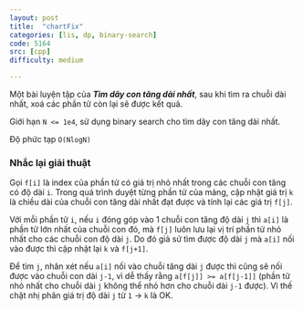 ```yaml
---
layout: post
title:  "chartFix"
categories: [lis, dp, binary-search]
code: 5164
src: [cpp]
difficulty: medium

---
```


Một bài luyện tập của ***Tìm dãy con tăng dài nhất***, sau khi tìm ra chuỗi dài nhất, xoá các phần tử còn lại sẽ được kết quả.

Giới hạn `N <= 1e4`, sử dụng binary search cho tìm dãy con tăng dài nhất.

Độ phức tạp `O(NlogN)`

### Nhắc lại giải thuật

Gọi `f[i]` là index của phần tử có giá trị nhỏ nhất trong các chuỗi con tăng có độ dài `i`. Trong quá trình duyệt từng phần tử của mảng, cập nhật giá trị `k` là chiều dài của chuỗi con tăng dài nhất đạt được và tính lại các giá trị `f[j]`.

Với mỗi phần tử `i`, nếu `i` đóng góp vào 1 chuỗi con tăng độ dài `j` thì `a[i]` là phần tử lớn nhất của chuỗi con đó, mà `f[j]` luôn lưu lại vị trí phần tử nhỏ nhất cho các chuỗi con độ dài `j`. Do đó giả sử tìm được độ dài `j` mà `a[i]` nối vào được thì cập nhật lại `k` và `f[j+1]`.

Để tìm `j`, nhân xét nếu `a[i]` nối vào chuỗi tăng dài `j` được thì cũng sẽ nối được vào chuỗi con dài `j-1`, vì dễ thấy rằng `a[f[j]] >= a[f[j-1]]` (phần tử nhỏ nhất cho chuỗi dài `j` không thể nhỏ hơn cho chuỗi dài `j-1` được). Vì thế chặt nhị phân giá trị độ dài `j` từ `1` -> `k` là OK.
